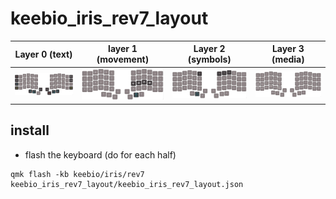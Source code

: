 # keebio_iris_rev7_layout


| Layer 0 (text) | layer 1 (movement) | Layer 2 (symbols) | Layer 3 (media)
|:-------------------------:|:-------------------------:|:-------------------------:|:-------------------------:|
|<img src="img/layer0.png" alt="1" width = 360px >| <img src="img/layer1.png" alt="1" width = 360px >|<img src="img/layer2.png" alt="1" width = 360px >|<img src="img/layer3.png" alt="1" width = 360px >|

## install

* flash the keyboard (do for each half)
```
qmk flash -kb keebio/iris/rev7 keebio_iris_rev7_layout/keebio_iris_rev7_layout.json
```
